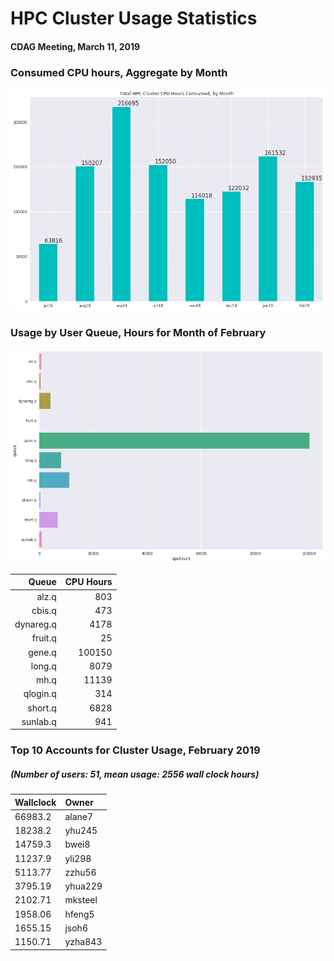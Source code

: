 # HPC Cluster Usage Statistics
####  CDAG Meeting, March 11, 2019

### Consumed CPU hours, Aggregate by Month
<img src="Images/HPC_Cluster_Usage_Barchart_201902.png">


### Usage by User Queue, Hours for Month of February

<img src="Images/HPC_Cluster_queue_usage_201902.png">


Queue | CPU Hours
---------:|-----------:
alz.q|803
cbis.q|473
dynareg.q|4178
fruit.q|25
gene.q|100150
long.q|8079
mh.q|11139
qlogin.q|314
short.q|6828
sunlab.q|941

### Top 10 Accounts for Cluster Usage, February 2019
##### (Number of users: 51, mean usage: 2556 wall clock hours)

Wallclock | Owner
:--------|:--------
66983.2|alane7
18238.2|yhu245
14759.3|bwei8
11237.9|yli298
5113.77|zzhu56
3795.19|yhua229
2102.71|mksteel
1958.06|hfeng5
1655.15|jsoh6
1150.71|yzha843
